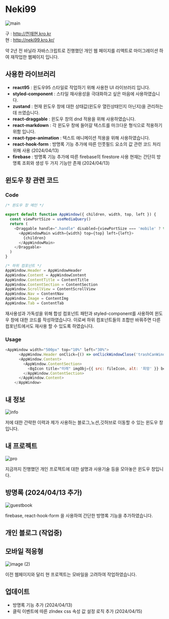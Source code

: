 # Neki99
![main](https://github.com/kangaroo19/neki99/assets/86513078/ade3d9b5-27b7-4b99-b508-02e8597b4206)

구 : http://천재현.kro.kr <br/>
현 : http://neki99.kro.kr/

약 2년 전 바닐라 자바스크립트로 진행했던 개인 웹 페이지를 리액트로 마이그레이션 하여 재작업한 웹페이지 입니다.


## 사용한 라이브러리
- **react95** : 윈도우95 스타일로 작업하기 위해 사용한 UI 라이브러리 입니다.
- **styled-component** : 스타일 재사용성을 극대화하고 싶은 마음에 사용하였습니다.
- **zustand** : 현재 윈도우 창에 대한 상태값(윈도우 열린상태인지 아닌지)을 관리하는데 쓰였습니다.
- **react-draggable** : 윈도우 창의 dnd 적용을 위해 사용하였습니다.
- **react-markdown** : 각 윈도우 창에 들어갈 텍스트를 마크다운 형식으로 적용하기 위함 입니다.
- **react-type-animation** : 텍스트 애니메이션 적용을 위해 사용하였습니다.
- **react-hook-form** : 방명록 기능 추가에 따른 인풋필드 요소의 값 관련 코드 처리위해 사용 (2024/04/13)
- **firebase** : 방명록 기능 추가에 따른 firebase의 firestore 사용 현재는 간단히 방명록 조회와 생성 두 가지 기능만 존재 (2024/04/13)

## 윈도우 창 관련 코드

### Code
```js
/* 윈도우 창 메인 */

export default function AppWindow({ children, width, top, left }) {
  const viewPortSize = useMediaQuery()
  return (
    <Draggable handle=".handle" disabled={viewPortSize === 'mobile' ? true : false}>
      <AppWindowMain width={width} top={top} left={left}>
        {children}
      </AppWindowMain>
    </Draggable>
  )
}

/* 하위 컴포넌트 */
AppWindow.Header = AppWindowHeader
AppWindow.Content = AppWindowContent
AppWindow.ContentTitle = ContentTitle
AppWindow.ContentSection = ContentSection
AppWindow.ScrollView = ContentScrollView
AppWindow.Nav = ContentNav
AppWindow.Image = ContentImg
AppWindow.Tab = ContentTab
```

재사용성과 가독성을 위해 합성 컴포넌트 패턴과 styled-component를 사용하여 윈도우 창에 대한 코드를 작성하였습니다.
이로써 하위 컴포넌트들의 조합만 바꿔주면 다른 컴포넌트에서도 재사용 할 수 있도록 하였습니다.

### Usage

```js
<AppWindow width="500px" top="10%" left="30%">
      <AppWindow.Header onClick={() => onClickWindowClose('trashCanWindow')}>휴지통</AppWindow.Header>
      <AppWindow.Content>
        <AppWindow.ContentSection>
          <BgIcon title="미래" imgObj={{ src: fileIcon, alt: '희망' }} border="1px solid rgb(198, 198, 198)" color="black" />
        </AppWindow.ContentSection>
      </AppWindow.Content>
    </AppWindow>
```

## 내 정보
![info](https://github.com/kangaroo19/neki99/assets/86513078/2d3f46ad-84ff-49a6-87aa-3e5684d63964)

저에 대한 간략한 이력과 제가 사용하는 블로그,노션,깃허브로 이동할 수 있는 윈도우 창입니다.

## 내 프로젝트
![pro](https://github.com/kangaroo19/neki99/assets/86513078/e71ac196-37d6-43ad-8d9a-55a186d521ff)

지금까지 진행했던 개인 프로젝트에 대한 설명과 사용기술 등을 모아놓은 윈도우 창입니다.

## 방명록 (2024/04/13 추가)
![guestbook](https://github.com/kangaroo19/neki99/assets/86513078/a418898a-1a18-4696-ab4b-6879eac54ee6)

firebase, react-hook-form 을 사용하여 간단한 방명록 기능을 추가하였습니다.

## 개인 블로그 (작업중)

## 모바일 적응형
![image (2)](https://github.com/kangaroo19/neki99/assets/86513078/e370c3ce-7d45-4f53-b509-8a386ac3ec7a)

이전 웹페이지와 달리 현 프로젝트는 모바일을 고려하여 작업하였습니다.

## 업데이트

- 방명록 기능 추가 (2024/04/13)
- 클릭 이벤트에 따른 zIndex css 속성 값 설정 로직 추가 (2024/04/15) 

